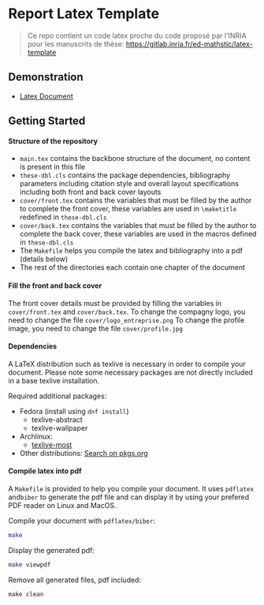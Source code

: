 # Report Latex Template 

> Ce repo contient un code latex proche du code proposé par l'INRIA pour les manuscrits de thèse: https://gitlab.inria.fr/ed-mathstic/latex-template

## Demonstration

* [Latex Document](https://github.com/ENIB-Community/ENIB_latex_template/blob/main/main.pdf)


## Getting Started

#### Structure of the repository

- `main.tex` contains the backbone structure of the document, no content is present in this file
- `these-dbl.cls` contains the package dependencies, bibliography parameters including citation style and overall layout specifications including both front and back cover layouts
- `cover/front.tex` contains the variables that must be filled by the author to complete the front cover, these variables are used in `\maketitle` redefined in `these-dbl.cls`
- `cover/back.tex` contains the variables that must be filled by the author to complete the back cover, these variables are used in the macros defined in `these-dbl.cls`
- The `Makefile` helps you compile the latex and bibliography into a pdf (details below)
- The rest of the directories each contain one chapter of the document

#### Fill the front and back cover

The front cover details must be provided by filling the variables in `cover/front.tex` and `cover/back.tex`.
To change the compagny logo, you need to change the file `cover/logo_entreprise.png`
To change the profile image, you need to change the file `cover/profile.jpg`

#### Dependencies

A LaTeX distribution such as texlive is necessary in order to compile your document. Please note some necessary packages are not directly included in a base texlive installation.

Required additional packages:

- Fedora (install using `dnf install`)
	- texlive-abstract
	- texlive-wallpaper
- Archlinux:
	- [texlive-most](https://wiki.archlinux.org/title/TeX_Live)
- Other distributions: [Search on pkgs.org](https://pkgs.org/search/?q=texlive-full)

#### Compile latex into pdf

A `Makefile` is provided to help you compile your document. It uses `pdflatex` and`biber` to generate the pdf file and can display it by using your prefered PDF reader on Linux and MacOS.

Compile your document with `pdflatex/biber`:

```sh
make
```

Display the generated pdf:

```sh
make viewpdf
```

Remove all generated files, pdf included:

```shd
make clean
```